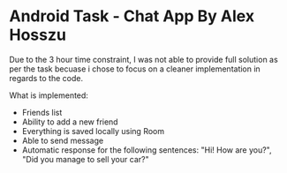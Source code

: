# Android Task - Chat App By Alex Hosszu

Due to the 3 hour time constraint, I was not able to provide full solution as per the task becuase i chose to focus on a cleaner implementation in regards to the code.

What is implemented:
- Friends list
- Ability to add a new friend
- Everything is saved locally using Room
- Able to send message
- Automatic response for the following sentences: "Hi! How are you?", "Did you manage to sell your car?"

